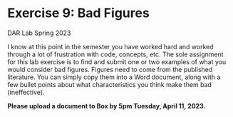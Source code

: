 Exercise 9: Bad Figures
================
DAR Lab
Spring 2023

I know at this point in the semester you have worked hard and worked
through a lot of frustration with code, concepts, etc. The sole
assignment for this lab exercise is to find and submit one or two
examples of what you would consider bad figures. Figures need to come
from the published literature. You can simply copy them into a Word
document, along with a few bullet points about what characteristics you
think make them bad (ineffective).

**Please upload a document to Box by 5pm Tuesday, April 11, 2023.**
